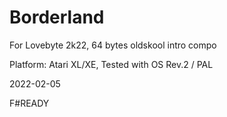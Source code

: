 # Borderland

For Lovebyte 2k22, 64 bytes oldskool intro compo

Platform: Atari XL/XE, Tested with OS Rev.2 / PAL

2022-02-05

F#READY
